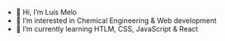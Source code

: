 - 👋 Hi, I’m Luís Melo
- 👀 I’m interested in Chemical Engineering & Web development
- 🌱 I’m currently learning HTLM, CSS, JavaScript & React

<!---
LFDM-85/LFDM-85 is a ✨ special ✨ repository because its `README.md` (this file) appears on your GitHub profile.
You can click the Preview link to take a look at your changes.
--->
